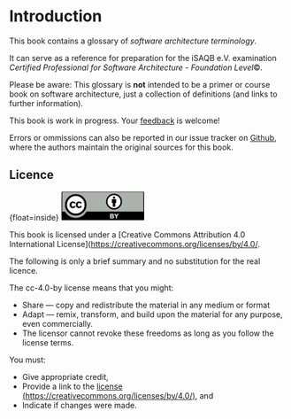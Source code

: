 # Introduction

This book contains a glossary of _software architecture terminology_.

It can serve as a reference for preparation for the iSAQB e.V.
 examination 
_Certified Professional for Software Architecture - Foundation Level_©.

Please be aware: This glossary is **not** intended to be a primer or course book
on software architecture, just a collection of definitions (and links to further information).

This book is work in progress. Your [feedback](mailto:gs@gernotstarke.de?subject=iSAQB%Glossary)
is welcome!

Errors or ommissions can also be reported in our issue tracker on
[Github](https://github.com/isaqb-org/glossary/issues),
where the authors maintain the original sources for this book.


## Licence

{float=inside}
![](images/cc-by.png)

This book is licensed under a 
[Creative Commons Attribution 4.0 International License](https://creativecommons.org/licenses/by/4.0/.

The following is only a brief summary and no substitution for the real licence.

The cc-4.0-by license means that you might:

* Share — copy and redistribute the material in any medium or format
* Adapt — remix, transform, and build upon the material for any purpose, even commercially.
*    The licensor cannot revoke these freedoms as long as you follow the license terms.

You must:

* Give appropriate credit,
* Provide a link to the [license (https://creativecommons.org/licenses/by/4.0/)](https://creativecommons.org/licenses/by/4.0/), and
* Indicate if changes were made.

